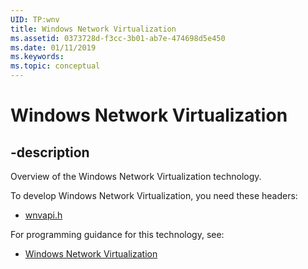 ```yaml
---
UID: TP:wnv
title: Windows Network Virtualization
ms.assetid: 0373728d-f3cc-3b01-ab7e-474698d5e450
ms.date: 01/11/2019
ms.keywords: 
ms.topic: conceptual
---
```


# Windows Network Virtualization

## -description

Overview of the Windows Network Virtualization technology.

To develop Windows Network Virtualization, you need these headers:

 * [wnvapi.h](../wnvapi/index.md)

For programming guidance for this technology, see:
* [Windows Network Virtualization](/previous-versions/windows/desktop/wnv)